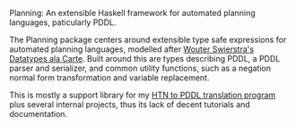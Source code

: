 Planning: 
An extensible Haskell framework for automated planning languages, paticularly PDDL.

The Planning package centers around extensible type safe expressions for automated planning languages, modelled after [Wouter Swierstra's Datatypes ala Carte](http://www.cs.ru.nl/~wouters/Publications/DataTypesALaCarte.pdf).  Built around this are types describing PDDL, a PDDL parser and serializer, and common utility functions, such as a negation normal form transformation and variable replacement.

This is mostly a support library for my [HTN to PDDL translation program](https://github.com/ronwalf/HTN-Translation) plus several internal projects, thus its lack of decent tutorials and documentation.
